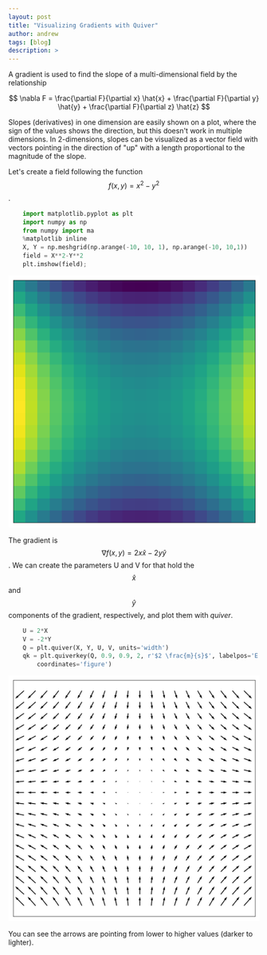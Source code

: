 ```yaml
---
layout: post
title: "Visualizing Gradients with Quiver"
author: andrew
tags: [blog]
description: >
---
```



A gradient is used to find the slope of a multi-dimensional field by the relationship

$$
\nabla F = \frac{\partial F}{\partial x} \hat{x} + \frac{\partial F}{\partial y} \hat{y} + \frac{\partial F}{\partial z} \hat{z}
$$

Slopes (derivatives) in one dimension are easily shown on a plot, where the sign of the values shows the direction, but this doesn't work in multiple dimensions.  In 2-dimensions, slopes can be visualized as a vector field with vectors pointing in the direction of "up" with a length proportional to the magnitude of the slope.

Let's create a field following the function $$f(x,y) = x^2 - y^2$$.

~~~py
    import matplotlib.pyplot as plt
    import numpy as np
    from numpy import ma
    %matplotlib inline
    X, Y = np.meshgrid(np.arange(-10, 10, 1), np.arange(-10, 10,1))
    field = X**2-Y**2
    plt.imshow(field);
~~~

<p align="center">
<img src="/public/img/Field.png?raw=true" alt="Field"/>
</p>


The gradient is $$\nabla f(x,y) = 2x \hat{x} - 2y \hat{y}$$.  We can create the parameters U and V for that hold the $$\hat{x}$$ and $$\hat{y}$$ components of the gradient, respectively, and plot them with *quiver*.

~~~py
    U = 2*X
    V = -2*Y
    Q = plt.quiver(X, Y, U, V, units='width')
    qk = plt.quiverkey(Q, 0.9, 0.9, 2, r'$2 \frac{m}{s}$', labelpos='E',
        coordinates='figure')
~~~

<p align="center">
<img src="/public/img/Vector_Field.png?raw=true" alt="Vector Field"/>
</p>

You can see the arrows are pointing from lower to higher values (darker to lighter).
